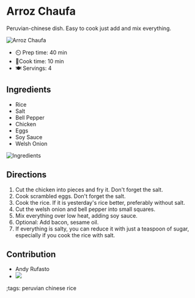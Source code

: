 # Arroz Chaufa

Peruvian-chinese dish. Easy to cook just add and mix everything.

![Arroz Chaufa](pix/arroz_chaufa-2.webp)

- ⏲️ Prep time: 40 min
- 🍳Cook time: 10 min
- 🍽️ Servings: 4

## Ingredients

- Rice
- Salt
- Bell Pepper
- Chicken
- Eggs
- Soy Sauce
- Welsh Onion

![Ingredients](pix/arroz_chaufa-1.webp)

## Directions

1. Cut the chicken into pieces and fry it. Don't forget the salt.
2. Cook scrambled eggs. Don't forget the salt.
3. Cook the rice. If it is yesterday's rice better, preferably without salt.
4. Cut the welsh onion and bell pepper into small squares.
5. Mix everything over low heat, adding soy sauce.
6. Optional: Add bacon, sesame oil.
7. If everything is salty, you can reduce it with just a teaspoon of sugar, especially if you cook the rice with salt.

## Contribution

- Andy Rufasto
- [![](https://img.shields.io/badge/Contact-andy@andyrufasto.cf-succes?style=social&logo=GNU-Privacy-Guard)](https://keyoxide.org/0A3D7C5B8C2499A8BEBCE72869D2E5C413569DA2)

;tags: peruvian chinese rice
